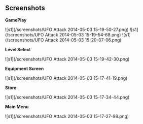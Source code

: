 Screenshots
-----------

**GamePlay**  

![s1](/screenshots/UFO Attack 2014-05-03 15-19-50-27.png)
![s1](/screenshots/UFO Attack 2014-05-03 15-19-54-68.png)
![s1](/screenshots/UFO Attack 2014-05-03 15-20-07-06.png)

**Level Select**  

![s1](/screenshots/UFO Attack 2014-05-03 15-19-42-30.png)

**Equipment Screen**  

![s1](/screenshots/UFO Attack 2014-05-03 15-17-41-19.png)

**Store**  

![s1](/screenshots/UFO Attack 2014-05-03 15-17-34-44.png)

**Main Menu**  

![s1](/screenshots/UFO Attack 2014-05-03 15-17-27-98.png)
